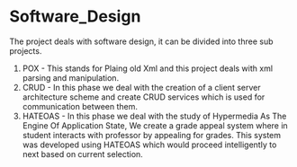 # Software_Design
The project deals with software design, it can be divided into three sub projects.

1) POX - This stands for Plaing old Xml and this project deals with xml parsing and manipulation.
2) CRUD - In this phase we deal with the creation of a client server architecture scheme and create CRUD services which is used for communication between them.
3) HATEOAS - In this phase we deal with the study of Hypermedia As The Engine Of Application State, We create a grade appeal system where in student interacts with professor by appealing for grades. This system was developed using HATEOAS which would proceed intelligently to next based on current selection. 
